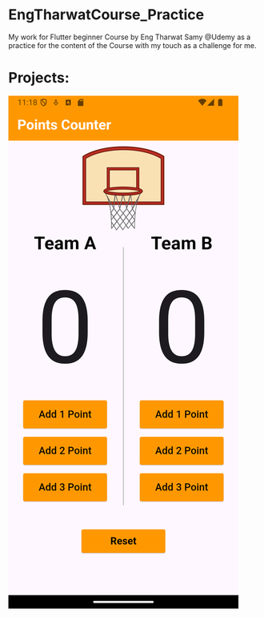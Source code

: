 # EngTharwatCourse_Practice
My work for Flutter beginner Course by Eng Tharwat Samy @Udemy as a practice for the content of the Course with my touch as a challenge for me.

# Projects:
![Basketball Points Counter](Screenshot_1729196320.png)